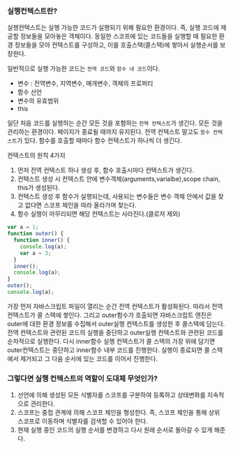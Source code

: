 ### 실행컨텍스트란?

실행컨텍스트는 실행 가능한 코드가 실행되기 위해 필요한 환경이다.
즉, 실행 코드에 제공할 정보들을 모아놓은 객체이다.
동일한 스코프에 있는 코드들을 실행할 때 필요한 환경 정보들을 모아 컨텍스트를 구성하고, 이를 호출스택(콜스택)에 쌓아서 실행순서를 보장한다.

일반적으로 실행 가능한 코드는 `전역 코드`와 `함수 내 코드`이다.

- 변수 : 전역변수, 지역변수, 매개변수, 객체의 프로퍼티
- 함수 선언
- 변수의 유효범위
- this

일단 처음 코드를 실행하는 순간 모든 것을 포함하는 `전역 컨텍스트`가 생긴다.
모든 것을 관리하는 환경이다. 페이지가 종료될 때까지 유지된다.
전역 컨텍스트 말고도 `함수 컨텍스트`가 있다.
함수를 호출할 때마다 함수 컨텍스트가 하나씩 더 생긴다.

컨텍스트의 원칙 4가지

1. 먼저 전역 컨텍스트 하나 생성 후, 함수 호출시마다 컨텍스트가 생긴다.
2. 컨텍스트 생성 시 컨텍스트 안에 변수객체(arguments,varialbe),scope chain, this가 생성된다.
3. 컨텍스트 생성 후 함수가 실행되는데, 사용되는 변수들은 변수 객체 안에서 값을 찾고 없다면 스코프 체인을 따라 올라가며 찾는다.
4. 함수 실행이 마무리되면 해당 컨텍스트는 사라진다.(클로저 제외)

```js
var a = 1;
function outer() {
  function inner() {
    console.log(a);
    var a = 3;
  }
  inner();
  console.log(a);
}
outer();
console.log(a);
```

가장 먼저 자바스크립트 파일이 열리는 순간 전역 컨텍스트가 활성화된다.
따라서 전역 컨텍스트가 콜 스택에 쌓인다. 그리고 outer함수가 호출되면 자바스크립트 엔진은 outer에 대한 환경 정보를 수집해서 outer실행 컨텍스트를 생성한 후 콜스택에 담는다. 전역 컨텍스트와 관련된 코드의 실행을 중단하고 outer실행 컨텍스트와 관련된 코드를 순차적으로 실행한다.
다시 inner함수 실행 컨텍스트가 콜 스택의 가장 위에 담기면 outer컨텍스트는 중단하고 inner함수 내부 코드를 진행한다.
실행이 종료되면 콜 스택에서 제거되고 그 다음 순서에 있는 코드를 이어서 진행한다.

### 그렇다면 실행 컨텍스트의 역할이 도대체 무엇인가?

1. 선언에 의해 생성된 모든 식별자를 스코프를 구분하여 등록하고 상태변화를 지속적으로 관리한다.
2. 스코프는 중첩 관계에 의해 스코프 체인을 형성한다. 즉, 스코프 체인을 통해 상위 스코프로 이동하며 식별자를 검색할 수 있어야 한다.
3. 현재 실행 중인 코드의 실행 순서를 변경하고 다시 원래 순서로 돌아갈 수 있게 해준다.
